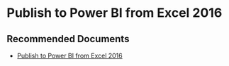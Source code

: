   <properties
	pageTitle="publish to power bi from excel 2016"
	description="publish to power bi from excel 2016"
	service="microsoft.PowerBIDedicated"
	resource="capacities"
	authors="pjfreitas"
	ms.author="pfreitas"	
	displayOrder="940"
	selfHelpType="generic"
	supportTopicIds="32628141"
	productPesIds="16334"
	cloudEnvironments="public, MoonCake, fairfax" 
	articleId="8977953a-eb77-6665-f0d7-5630dc4dd543"
	ownershipId="PowerBI_PowerBI"
/>

# Publish to Power BI from Excel 2016

## **Recommended Documents**

* [Publish to Power BI from Excel 2016](https://docs.microsoft.com/power-bi/service-publish-from-excel)

